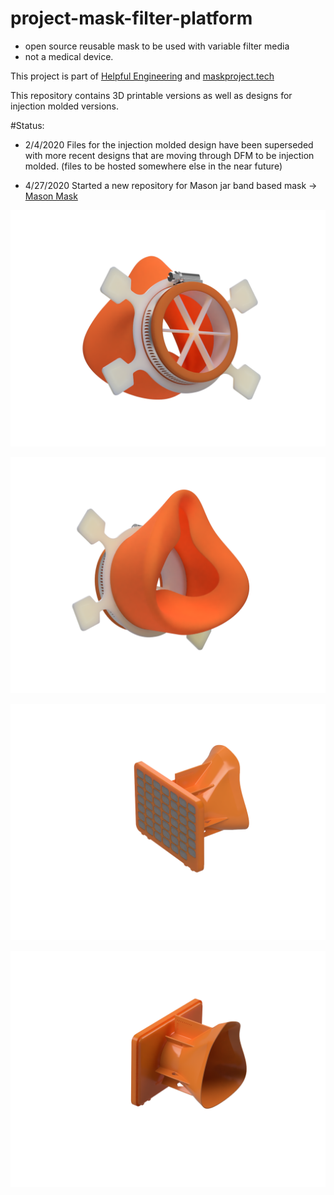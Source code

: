 # project-mask-filter-platform
- open source reusable mask to be used with variable filter media
- not a medical device.

This project is part of [Helpful Engineering](https://www.helpfulengineering.org/)
and [maskproject.tech](https://www.maskproject.tech/)

This repository contains 3D printable versions as well as designs for injection molded versions.

#Status:
- 2/4/2020 Files for the injection molded design have been superseded with more recent designs that are moving through DFM to be injection molded. (files to be hosted somewhere else in the near future)

- 4/27/2020 Started a new repository for Mason jar band based mask -> [Mason Mask](https://github.com/cheewee2000/Mason-Mask) 

![mask-front](https://github.com/cheewee2000/project-mask-filter-platform/blob/master/Injection%20Molding%20Mask/Images/IM_Mask_86R_SRF_2020-Mar-23_05-04-35AM-000_CustomizedView13588337201_png_alpha.png)

![mask-back](https://github.com/cheewee2000/project-mask-filter-platform/blob/master/Injection%20Molding%20Mask/Images/IM_Mask_86R_SRF_2020-Mar-23_05-03-26AM-000_CustomizedView56353299898_png_alpha.png)


![3dpmask-front](https://github.com/cheewee2000/project-mask-filter-platform/blob/master/3D%20Printed%20Mask/Images/3DP_Mask_Optimized_front-collapsed.png)

![3dpmask-back](https://github.com/cheewee2000/project-mask-filter-platform/blob/master/3D%20Printed%20Mask/Images/3DP_Mask_Optimized_back-collapsed.png)




